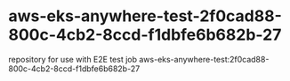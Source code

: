 # aws-eks-anywhere-test-2f0cad88-800c-4cb2-8ccd-f1dbfe6b682b-27
repository for use with E2E test job aws-eks-anywhere-test:2f0cad88-800c-4cb2-8ccd-f1dbfe6b682b-27
